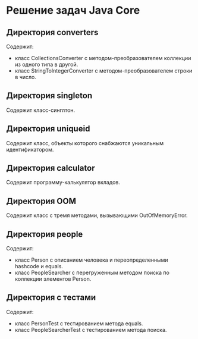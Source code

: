 # Решение задач Java Core

## Директория converters
Содержит:
- класс CollectionsConverter с методом-преобразователем коллекции из одного типа в другой.
- класс StringToIntegerConverter с методом-преобразователем строки в число.

## Директория singleton
Содержит класс-синглтон.

## Директория uniqueid
Содержит класс, объекты которого снабжаются уникальным идентификатором.

## Директория calculator
Содержит программу-калькулятор вкладов.

## Директория OOM
Содержит класс с тремя методами, вызывающими OutOfMemoryError.

## Директория people
Содержит:
- класс Person с описанием человека и переопределенными hashcode и equals.
- класс PeopleSearcher с перегруженным методом поиска по коллекции элементов Person.

## Директория с тестами
Содержит:
- класс PersonTest с тестированием метода equals.
- класс PeopleSearcherTest с тестированием метода поиска.
